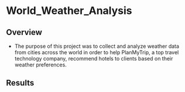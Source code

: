# World_Weather_Analysis
## Overview
* The purpose of this project was to collect and analyze weather data from cities across the world in order to help PlanMyTrip, a top travel technology company, recommend hotels to clients based on their weather preferences.
## Results
